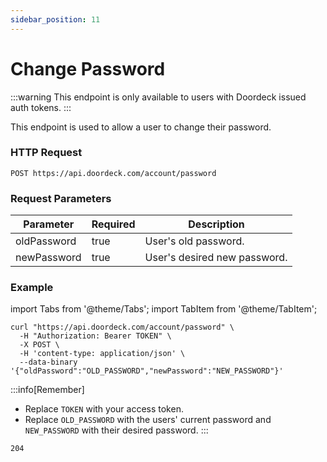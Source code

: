 ```yaml
---
sidebar_position: 11
---
```


# Change Password

:::warning
This endpoint is only available to users with Doordeck issued auth tokens.
:::

This endpoint is used to allow a user to change their password.

### HTTP Request
`POST https://api.doordeck.com/account/password`

### Request Parameters

| Parameter   | Required | Description                  |
|-------------|----------|------------------------------|
| oldPassword | true     | User's old password.         |
| newPassword | true     | User's desired new password. |

### Example

import Tabs from '@theme/Tabs';
import TabItem from '@theme/TabItem';

<Tabs>
<TabItem value="request" label="Request">

```shell showLineNumbers title="CURL"
curl "https://api.doordeck.com/account/password" \
  -H "Authorization: Bearer TOKEN" \
  -X POST \
  -H 'content-type: application/json' \
  --data-binary '{"oldPassword":"OLD_PASSWORD","newPassword":"NEW_PASSWORD"}'
```

:::info[Remember]
* Replace `TOKEN` with your access token.
* Replace `OLD_PASSWORD` with the users' current password and `NEW_PASSWORD` with their desired password.
:::

</TabItem>
<TabItem value="response" label="Response">

```markdown showLineNumbers title="HTTP CODE"
204
```

</TabItem>
</Tabs>
